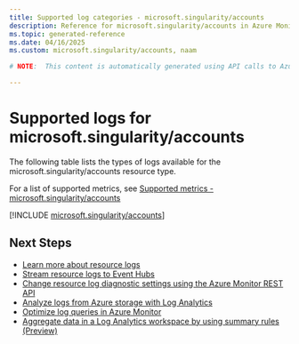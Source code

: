 ```yaml
---
title: Supported log categories - microsoft.singularity/accounts
description: Reference for microsoft.singularity/accounts in Azure Monitor Logs.
ms.topic: generated-reference
ms.date: 04/16/2025
ms.custom: microsoft.singularity/accounts, naam

# NOTE:  This content is automatically generated using API calls to Azure. Any edits made on these files will be overwritten in the next run of the script. 

---
```





# Supported logs for microsoft.singularity/accounts  
The following table lists the types of logs available for the microsoft.singularity/accounts resource type.
  
  
  
For a list of supported metrics, see [Supported metrics - microsoft.singularity/accounts](../supported-metrics/microsoft-singularity-accounts-metrics.md)  
  

  
[!INCLUDE [microsoft.singularity/accounts](~/reusable-content/ce-skilling/azure/includes/azure-monitor/reference/logs/microsoft-singularity-accounts-logs-include.md)]  
  

## Next Steps

* [Learn more about resource logs](/azure/azure-monitor/essentials/platform-logs-overview)
* [Stream resource logs to Event Hubs](/azure/azure-monitor/essentials/resource-logs#send-to-azure-event-hubs)
* [Change resource log diagnostic settings using the Azure Monitor REST API](/rest/api/monitor/diagnosticsettings)
* [Analyze logs from Azure storage with Log Analytics](/azure/azure-monitor/essentials/resource-logs#send-to-log-analytics-workspace)
* [Optimize log queries in Azure Monitor](/azure/azure-monitor/logs/query-optimization)
* [Aggregate data in a Log Analytics workspace by using summary rules (Preview)](/azure/azure-monitor/logs/summary-rules)